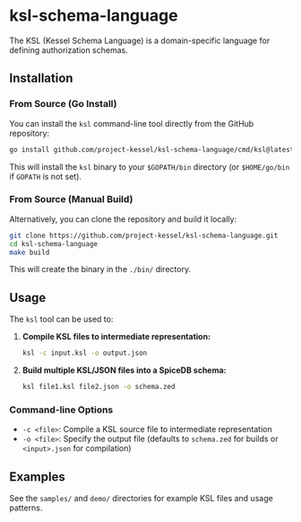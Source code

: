 # ksl-schema-language

The KSL (Kessel Schema Language) is a domain-specific language for defining authorization schemas.

## Installation

### From Source (Go Install)

You can install the `ksl` command-line tool directly from the GitHub repository:

```bash
go install github.com/project-kessel/ksl-schema-language/cmd/ksl@latest
```

This will install the `ksl` binary to your `$GOPATH/bin` directory (or `$HOME/go/bin` if `GOPATH` is not set).

### From Source (Manual Build)

Alternatively, you can clone the repository and build it locally:

```bash
git clone https://github.com/project-kessel/ksl-schema-language.git
cd ksl-schema-language
make build
```

This will create the binary in the `./bin/` directory.

## Usage

The `ksl` tool can be used to:

1. **Compile KSL files to intermediate representation:**
   ```bash
   ksl -c input.ksl -o output.json
   ```

2. **Build multiple KSL/JSON files into a SpiceDB schema:**
   ```bash
   ksl file1.ksl file2.json -o schema.zed
   ```

### Command-line Options

- `-c <file>`: Compile a KSL source file to intermediate representation
- `-o <file>`: Specify the output file (defaults to `schema.zed` for builds or `<input>.json` for compilation)

## Examples

See the `samples/` and `demo/` directories for example KSL files and usage patterns.